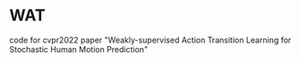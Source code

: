 # WAT
code for cvpr2022 paper "Weakly-supervised Action Transition Learning for Stochastic Human Motion Prediction"
